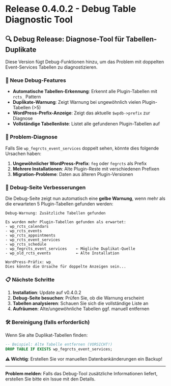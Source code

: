 # Release 0.4.0.2 - Debug Table Diagnostic Tool

## 🔍 Debug Release: Diagnose-Tool für Tabellen-Duplikate

Diese Version fügt Debug-Funktionen hinzu, um das Problem mit doppelten Event-Services Tabellen zu diagnostizieren.

### 🔧 Neue Debug-Features

- **Automatische Tabellen-Erkennung**: Erkennt alle Plugin-Tabellen mit `rcts_` Pattern
- **Duplikate-Warnung**: Zeigt Warnung bei ungewöhnlich vielen Plugin-Tabellen (>5)
- **WordPress-Prefix-Anzeige**: Zeigt das aktuelle `$wpdb->prefix` zur Diagnose
- **Vollständige Tabellenliste**: Listet alle gefundenen Plugin-Tabellen auf

### 🐛 Problem-Diagnose

Falls Sie `wp_fegrcts_event_services` doppelt sehen, könnte dies folgende Ursachen haben:

1. **Ungewöhnlicher WordPress-Prefix**: `feg` oder `fegrcts` als Prefix
2. **Mehrere Installationen**: Alte Plugin-Reste mit verschiedenen Prefixen
3. **Migration-Probleme**: Daten aus älteren Plugin-Versionen

### 🎯 Debug-Seite Verbesserungen

Die Debug-Seite zeigt nun automatisch eine **gelbe Warnung**, wenn mehr als die erwarteten 5 Plugin-Tabellen gefunden werden:

```
Debug-Warnung: Zusätzliche Tabellen gefunden

Es wurden mehr Plugin-Tabellen gefunden als erwartet:
- wp_rcts_calendars
- wp_rcts_events  
- wp_rcts_appointments
- wp_rcts_event_services
- wp_rcts_schedule
- wp_fegrcts_event_services    ← Mögliche Duplikat-Quelle
- wp_old_rcts_events           ← Alte Installation

WordPress-Präfix: wp_
Dies könnte die Ursache für doppelte Anzeigen sein...
```

### 📋 Nächste Schritte

1. **Installation**: Update auf v0.4.0.2
2. **Debug-Seite besuchen**: Prüfen Sie, ob die Warnung erscheint
3. **Tabellen analysieren**: Schauen Sie sich die vollständige Liste an
4. **Aufräumen**: Alte/ungewöhnliche Tabellen ggf. manuell entfernen

### 🛠️ Bereinigung (falls erforderlich)

Wenn Sie alte Duplikat-Tabellen finden:

```sql
-- Beispiel: Alte Tabelle entfernen (VORSICHT!)
DROP TABLE IF EXISTS wp_fegrcts_event_services;
```

**⚠️ Wichtig**: Erstellen Sie vor manuellen Datenbankänderungen ein Backup!

---

**Problem melden**: Falls das Debug-Tool zusätzliche Informationen liefert, erstellen Sie bitte ein Issue mit den Details.